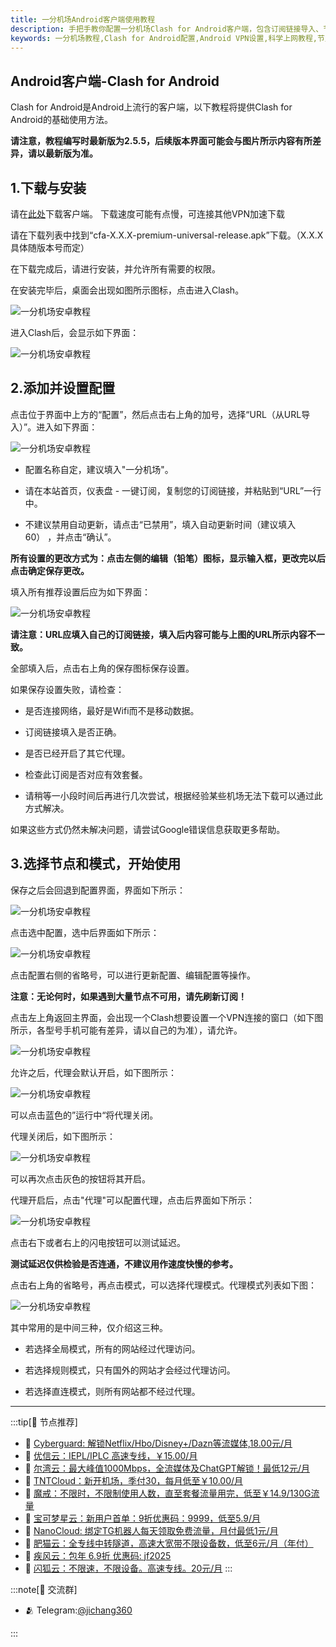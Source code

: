 ```yaml
---
title: 一分机场Android客户端使用教程
description: 手把手教你配置一分机场Clash for Android客户端，包含订阅链接导入、节点选择、代理模式设置等完整教程，解决连接问题并提供实用技巧。
keywords: 一分机场教程,Clash for Android配置,Android VPN设置,科学上网教程,节点订阅导入,代理模式选择,Clash客户端使用
---
```



## Android客户端-Clash for Android

Clash for Android是Android上流行的客户端，以下教程将提供Clash for Android的基础使用方法。

**请注意，教程编写时最新版为2.5.5，后续版本界面可能会与图片所示内容有所差异，请以最新版为准。**

## 1.下载与安装

请在[此处](https://xn--4gq62f52gdss.com/down/clash.apk)下载客户端。 下载速度可能有点慢，可连接其他VPN加速下载

请在下载列表中找到“cfa-X.X.X-premium-universal-release.apk”下载。（X.X.X具体随版本号而定）

在下载完成后，请进行安装，并允许所有需要的权限。

在安装完毕后，桌面会出现如图所示图标，点击进入Clash。

![一分机场安卓教程](/assets/android/img1.png "一分机场安卓教程")

进入Clash后，会显示如下界面：

![一分机场安卓教程](/assets/android/img2.png "一分机场安卓教程")

## 2.添加并设置配置

点击位于界面中上方的“配置”，然后点击右上角的加号，选择“URL（从URL导入）”。进入如下界面：

![一分机场安卓教程](/assets/android/img3.png "一分机场安卓教程")

-   配置名称自定，建议填入"一分机场"。
    
-   请在本站首页，仪表盘 - 一键订阅，复制您的订阅链接，并粘贴到“URL”一行中。
    
-   不建议禁用自动更新，请点击“已禁用”，填入自动更新时间（建议填入60） ，并点击“确认”。
    

**所有设置的更改方式为：点击左侧的编辑（铅笔）图标，显示输入框，更改完以后点击确定保存更改。**

填入所有推荐设置后应为如下界面：

![一分机场安卓教程](/assets/android/img4.png "一分机场安卓教程")

**请注意：URL应填入自己的订阅链接，填入后内容可能与上图的URL所示内容不一致。**

全部填入后，点击右上角的保存图标保存设置。

如果保存设置失败，请检查：

-   是否连接网络，最好是Wifi而不是移动数据。
    
-   订阅链接填入是否正确。
    
-   是否已经开启了其它代理。
    
-   检查此订阅是否对应有效套餐。
    
-   请稍等一小段时间后再进行几次尝试，根据经验某些机场无法下载可以通过此方式解决。
    

如果这些方式仍然未解决问题，请尝试Google错误信息获取更多帮助。

## 3.选择节点和模式，开始使用

保存之后会回退到配置界面，界面如下所示：

![一分机场安卓教程](/assets/android/img5.png "一分机场安卓教程")

点击选中配置，选中后界面如下所示：

![一分机场安卓教程](/assets/android/img6.png "一分机场安卓教程")

点击配置右侧的省略号，可以进行更新配置、编辑配置等操作。

**注意：无论何时，如果遇到大量节点不可用，请先刷新订阅！**

点击左上角返回主界面，会出现一个Clash想要设置一个VPN连接的窗口（如下图所示，各型号手机可能有差异，请以自己的为准），请允许。

![一分机场安卓教程](/assets/android/img7.png "一分机场安卓教程")

允许之后，代理会默认开启，如下图所示：

![一分机场安卓教程](/assets/android/img8.png "一分机场安卓教程")

可以点击蓝色的”运行中“将代理关闭。

代理关闭后，如下图所示：

![一分机场安卓教程](/assets/android/img9.png "一分机场安卓教程")

可以再次点击灰色的按钮将其开启。

代理开启后，点击"代理"可以配置代理，点击后界面如下所示：

![一分机场安卓教程](/assets/android/img10.png "一分机场安卓教程")

点击右下或者右上的闪电按钮可以测试延迟。

**测试延迟仅供检验是否连通，不建议用作速度快慢的参考。**

点击右上角的省略号，再点击模式，可以选择代理模式。代理模式列表如下图：

![一分机场安卓教程](/assets/android/img11.png "一分机场安卓教程")

其中常用的是中间三种，仅介绍这三种。

-   若选择全局模式，所有的网站经过代理访问。
    
-   若选择规则模式，只有国外的网站才会经过代理访问。
    
-   若选择直连模式，则所有网站都不经过代理。


-----------------

:::tip[🎉 节点推荐]
- 🚀 [Cyberguard: 解锁Netflix/Hbo/Disney+/Dazn等流媒体,18.00元/月](https://www.cyberguard.best/#/register?code=XsreC0T5)<br>
- 🚀 [优信云：IEPL/IPLC 高速专线，￥15.00/月](https://www.优信云.com/#/register?code=JRtE5uIV)<br>
- 🚀 [尔湾云：最大峰值1000Mbps，全流媒体及ChatGPT解锁！最低12元/月](https://erwan6.net/auth/register?code=BoObCd)<br>
- 🚀 [TNTCloud：新开机场，季付30，每月低至￥10.00/月](https://haibing822.tntvipaff.cc/#/register?code=GtjJVgml)<br>
- 🚀 [魔戒：不限时，不限制使用人数，直至套餐流量用完，低至￥14.9/130G流量](https://mojie.app/#/register?code=sSdtPtLo)<br>
- 🚀 [宝可梦星云：新用户首单：9折优惠码：9999，低至5.9/月 ](https://a.suola.link/pokemon)<br>
- 🚀 [NanoCloud: 绑定TG机器人每天领取免费流量，月付最低1元/月](https://edu.uodoo.bid/auth/register?code=JMiOQDHf)<br>
- 🚀 [肥猫云：全专线中转隧道，高速大宽带不限设备数，低至6元/月（年付）](https://fchb1188.fcvipaff.cc/register?aff=X1vZd2wf)<br>
- 🚀 [疾风云：包年 6.9折 优惠码: jf2025](https://homes.tr25.cn?code=ReCm)<br>
- 🚀 [闪狐云：不限速，不限设备。高速专线。20元/月](https://inv02.ffaff.cc/register?aff=WQApz2pv)
:::

:::note[💬 交流群]

- 🫂 Telegram:[@jichang360](https://t.me/jichang360)

:::